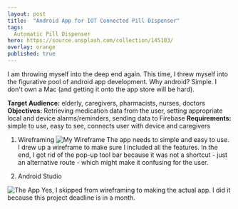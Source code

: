 ```yaml
---
layout: post
title:  "Android App for IOT Connected Pill Dispenser"
tags:
  Automatic Pill Dispenser
hero: https://source.unsplash.com/collection/145103/
overlay: orange
published: true
---
```

I am throwing myself into the deep end again.  This time, I threw myself into the figurative pool of android app development.  Why android?  Simple.  I don't own a Mac (and getting it onto the app store will be hard). 

**Target Audience:** elderly, caregivers, pharmacists, nurses, doctors
**Objectives:** Retrieving medication data from the user, setting appropriate local and device alarms/reminders, sending data to Firebase
**Requirements:** simple to use, easy to see, connects user with device and caregivers

1. Wireframing
![My Wireframe](https://i.imgur.com/hcfLjIJ.png)
The app needs to simple and easy to use.  I drew up a wireframe to make sure I included all the features.  In the end, I got rid of the pop-up tool bar because it was not a shortcut - just an alternative route - which might make it confusing for the user.  

2. Android Studio

![The App](https://i.imgur.com/zXUddMp.png)
Yes, I skipped from wireframing to making the actual app. I did it because this project deadline is in a month.
